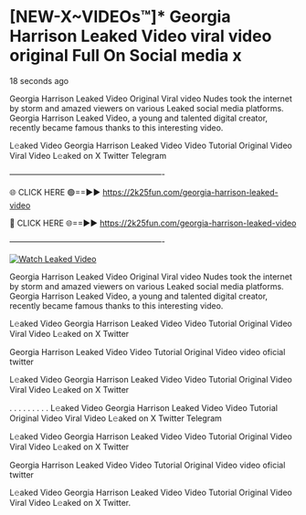 # [NEW-X~VIDEOs™]* Georgia Harrison Leaked Video viral video original Full On Social media x

18 seconds ago

Georgia Harrison Leaked Video Original Viral video Nudes took the internet by storm and amazed viewers on various Leaked social media platforms. Georgia Harrison Leaked Video, a young and talented digital creator, recently became famous thanks to this interesting video.

L𝚎aked Video Georgia Harrison Leaked Video Video Tutorial Original Video Viral Video L𝚎aked on X Twitter Telegram

———————————————————-

🌐 CLICK HERE 🟢==►► https://2k25fun.com/georgia-harrison-leaked-video

🔴 CLICK HERE 🌐==►► https://2k25fun.com/georgia-harrison-leaked-video

———————————————————-

[![Watch Leaked Video](https://miro.medium.com/v2/resize:fit:828/format:webp/1*cilzJN44JGOrTw9NJCrNHA.gif "Watch Leaked Video")](https://2k25fun.com/georgia-harrison-leaked-video)

Georgia Harrison Leaked Video Original Viral video Nudes took the internet by storm and amazed viewers on various Leaked social media platforms. Georgia Harrison Leaked Video, a young and talented digital creator, recently became famous thanks to this interesting video.

L𝚎aked Video Georgia Harrison Leaked Video Video Tutorial Original Video Viral Video L𝚎aked on X Twitter

Georgia Harrison Leaked Video Video Tutorial Original Video video oficial twitter

L𝚎aked Video Georgia Harrison Leaked Video Video Tutorial Original Video Viral Video L𝚎aked on X Twitter

. . . . . . . . . L𝚎aked Video Georgia Harrison Leaked Video Video Tutorial Original Video Viral Video L𝚎aked on X Twitter Telegram

L𝚎aked Video Georgia Harrison Leaked Video Video Tutorial Original Video Viral Video L𝚎aked on X Twitter

Georgia Harrison Leaked Video Video Tutorial Original Video video oficial twitter

L𝚎aked Video Georgia Harrison Leaked Video Video Tutorial Original Video Viral Video L𝚎aked on X Twitter.